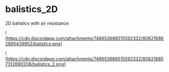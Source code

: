 # balistics_2D
2D balistics with air resistance

![https://cdn.discordapp.com/attachments/748653688515592332/806216862895439952/balistics.png]

![https://cdn.discordapp.com/attachments/748653688515592332/806216857312690206/balistics_2.png]
